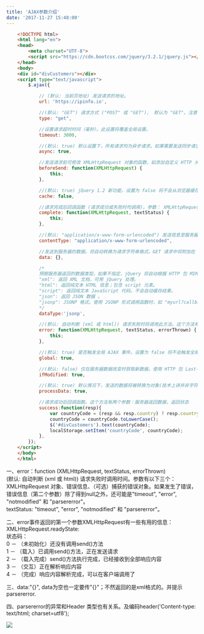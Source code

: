 ```yaml
---
title: 'AJAX参数介绍'
date: '2017-11-27 15:48:00'
---   
```

```html
    <!DOCTYPE html>  
    <html lang="en">  
    <head>  
        <meta charset="UTF-8">  
        <script src="https://cdn.bootcss.com/jquery/3.2.1/jquery.js"></script>  
    </head>  
    <body>  
    <div id="divCustomers"></div>  
    <script type="text/javascript">  
        $.ajax({

            // (默认: 当前页地址) 发送请求的地址。  
            url: 'https://ipinfo.io', 

            //(默认: "GET") 请求方式 ("POST" 或 "GET")， 默认为 "GET"。注意：其它 HTTP 请求方法，如 PUT 和 DELETE 也可以使用，但仅部分浏览器支持。
            type: "get",  

            //设置请求超时时间（毫秒）。此设置将覆盖全局设置。
            timeout: 3000,

            //(默认: true) 默认设置下，所有请求均为异步请求。如果需要发送同步请求，请将此选项设置为 false。注意，同步请求将锁住浏览器，用户其它操作必须等待请求完成才可以执行。
            async: true,

            //发送请求前可修改 XMLHttpRequest 对象的函数，如添加自定义 HTTP 头。XMLHttpRequest 对象是唯一的参数。
            beforeSend: function(XMLHttpRequest) {
                this;
            },

            //(默认: true) jQuery 1.2 新功能，设置为 false 将不会从浏览器缓存中加载请求信息。
            cache: false,

            //请求完成后回调函数 (请求成功或失败时均调用)。参数： XMLHttpRequest 对象，成功信息字符串。
            complete: function(XMLHttpRequest, textStatus) {
                this;
            },

            //(默认: "application/x-www-form-urlencoded") 发送信息至服务器时内容编码类型。默认值适合大多数应用场合。
            contentType: "application/x-www-form-urlencoded",

            //发送到服务器的数据。将自动转换为请求字符串格式。GET 请求中将附加在 URL 后。查看 processData 选项说明以禁止此自动转换。必须为 Key/Value 格式。如果为数组，jQuery 将自动为不同值对应同一个名称。如 {foo:["bar1", "bar2"]} 转换为 '&foo=bar1&foo=bar2'。
            data: {},

            /*
            预期服务器返回的数据类型。如果不指定，jQuery 将自动根据 HTTP 包 MIME 信息返回 responseXML 或 responseText，并作为回调函数参数传递，可用值:
            "xml": 返回 XML 文档，可用 jQuery 处理。
            "html": 返回纯文本 HTML 信息；包含 script 元素。
            "script": 返回纯文本 JavaScript 代码。不会自动缓存结果。
            "json": 返回 JSON 数据 。
            "jsonp": JSONP 格式。使用 JSONP 形式调用函数时，如 "myurl?callback=?" jQuery 将自动替换 ? 为正确的函数名，以执行回调函数。
            */
            dataType:'jsonp', 

            //(默认: 自动判断 (xml 或 html)) 请求失败时将调用此方法。这个方法有三个参数：XMLHttpRequest 对象，错误信息，（可能）捕获的错误对象。
            error: function(XMLHttpRequest, textStatus, errorThrown) {
                this;
            },

            //(默认: true) 是否触发全局 AJAX 事件。设置为 false 将不会触发全局 AJAX 事件，如 ajaxStart 或 ajaxStop 。可用于控制不同的Ajax事件
            global: true,

            //(默认: false) 仅在服务器数据改变时获取新数据。使用 HTTP 包 Last-Modified 头信息判断。
            ifModified: true,

            //(默认: true) 默认情况下，发送的数据将被转换为对象(技术上讲并非字符串) 以配合默认内容类型 "application/x-www-form-urlencoded"。如果要发送 DOM 树信息或其它不希望转换的信息，请设置为 false。
            processData: true,

            //请求成功后回调函数。这个方法有两个参数：服务器返回数据，返回状态
            success:function(resp){  
                var countryCode = (resp && resp.country) ? resp.country : "";  
                countryCode = countryCode.toLowerCase();  
                $('#divCustomers').text(countryCode);  
                localStorage.setItem('countryCode', countryCode);  
            },  
        });  
    </script>  
    </body>  
    </html>  
```

一、error：function (XMLHttpRequest, textStatus, errorThrown)  
(默认: 自动判断 (xml 或 html)) 请求失败时调用时间。参数有以下三个：  
XMLHttpRequest 对象、错误信息、（可选）捕获的错误对象。如果发生了错误，错误信息（第二个参数）除了得到null之外，还可能是"timeout", "error", "notmodified" 和 "parsererror"。  
textStatus: "timeout", "error", "notmodified" 和 "parsererror"。  
  
二、error事件返回的第一个参数XMLHttpRequest有一些有用的信息：  
XMLHttpRequest.readyState:  
状态码：  
0 － （未初始化）还没有调用send()方法  
1 － （载入）已调用send()方法，正在发送请求  
2 － （载入完成）send()方法执行完成，已经接收到全部响应内容  
3 － （交互）正在解析响应内容  
4 － （完成）响应内容解析完成，可以在客户端调用了  
  
三、data:"{}", data为空也一定要传"{}"；不然返回的是xml格式的。并提示parsererror.  
  
四、parsererror的异常和Header 类型也有关系。及编码header('Content-type: text/html; charset=utf8');

![](https://img-blog.csdn.net/20171127154742006?watermark/2/text/aHR0cDovL2Jsb2cuY3Nkbi5uZXQveHV0b25nYmFv/font/5a6L5L2T/fontsize/400/fill/I0JBQkFCMA/dissolve/70/gravity/Center)